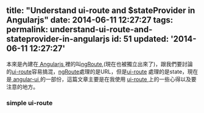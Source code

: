 title: "Understand ui-route and $stateProvider in Angularjs"
date: 2014-06-11 12:27:27
tags:
permalink: understand-ui-route-and-stateprovider-in-angularjs
id: 51
updated: '2014-06-11 12:27:27'
---



[Angularjs]:https://angularjs.org/
[ui-route]:https://github.com/angular-ui/ui-router
[angular-ui]:https://github.com/angular-ui
[ngRoute]:https://docs.angularjs.org/api/ngRoute

本來是內建在[ Angularjs ][Angularjs]裡的叫[ngRoute][ngRoute],(現在也被獨立出來了)，跟我們要討論
的[ui-route][ui-route]容易搞混，[ngRoute][ngRoute]處理的是URL，但是[ui-route][ui-route]
處理的是state，現在是[ angular-ui ][angular-ui]的一部份，這篇文章主要是在我使用
[ ui-route ][ui-route]上的一些心得以及要注意的地方。

### simple ui-route
```javascript
```


